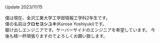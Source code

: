 Update 2023/11/15<br>
<br>
僕は現在、金沢工業大学工学部情報工学科2年生です。<br>
僕の名前は**クロセヨシユキ**(Kurose Yoshiyuki)です。<br>
駆け出しエンジニアです。サーバーサイドのエンジニアを希望しています。
今後も精一杯頑張りますのでよろしくお願い致します。<br>
